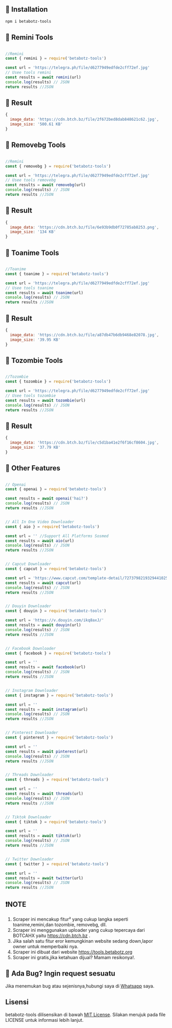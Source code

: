 ## 📍 Installation
```sh
npm i betabotz-tools
```
## 🍟 Remini Tools
```js

//Remini
const { remini } = require('betabotz-tools') 

const url = 'https://telegra.ph/file/d6277949edfde2cff72ef.jpg'
// Usee tools remini
const results = await remini(url)
console.log(results) // JSON
return results //JSON
```
## 🍟 Result
```js
{
  image_data: 'https://cdn.btch.bz/file/2f672bed8dab848621c62.jpg',
  image_size: '500.61 KB'
}
```
## 🍟 Removebg Tools
```js

//Remini
const { removebg } = require('betabotz-tools') 

const url = 'https://telegra.ph/file/d6277949edfde2cff72ef.jpg'
// Usee tools removebg
const results = await removebg(url)
console.log(results) // JSON
return results //JSON
```
## 🍟 Result
```js
{
  image_data: 'https://cdn.btch.bz/file/6e93b9db0f72785ab8253.png',
  image_size: '134 KB'
}
```

## 🍟 Toanime Tools
```js

//Toanime
const { toanime } = require('betabotz-tools') 

const url = 'https://telegra.ph/file/d6277949edfde2cff72ef.jpg'
// Usee tools toanime
const results = await toanime(url)
console.log(results) // JSON
return results //JSON
```
## 🍟 Result
```js
{
  image_data: 'https://cdn.btch.bz/file/a87db47b6db9468e82078.jpg',
  image_size: '39.95 KB'
}
```
## 🍟 Tozombie Tools
```js

//Tozombie
const { tozombie } = require('betabotz-tools') 

const url = 'https://telegra.ph/file/d6277949edfde2cff72ef.jpg'
// Usee tools tozombie
const results = await tozombie(url)
console.log(results) // JSON
return results //JSON
```
## 🍟 Result
```js
{
  image_data: 'https://cdn.btch.bz/file/c5d1ba41e2f6f16cf8604.jpg',
  image_size: '37.79 KB'
}
```

## 📍 Other Features
```js

// Openai
const { openai } = require('betabotz-tools') 

const results = await openai('hai?')
console.log(results) // JSON
return results //JSON
```

```js

// All In One Video Downloader
const { aio } = require('betabotz-tools') 

const url = '' //Support All Platforms Sosmed
const results = await aio(url)
console.log(results) // JSON
return results //JSON
```

```js

// Capcut Downloader
const { capcut } = require('betabotz-tools') 

const url = 'https://www.capcut.com/template-detail/7273798219329441025?template_id=7273798219329441025&share_token=1ea9b68c-aa1b-4fc4-86c2-bf2b9136b6e0&enter_from=template_detail&region=ID&language=in&platform=copy_link&is_copy_link=1'
const results = await capcut(url)
console.log(results) // JSON
return results //JSON
```

```js

// Douyin Downloader
const { douyin } = require('betabotz-tools') 

const url = 'https://v.douyin.com/ikq8axJ/'
const results = await douyin(url)
console.log(results) // JSON
return results //JSON
```

```js

// Facebook Downloader
const { facebook } = require('betabotz-tools') 

const url = ''
const results = await facebook(url)
console.log(results) // JSON
return results //JSON
```

```js

// Instagram Downloader
const { instagram } = require('betabotz-tools') 

const url = ''
const results = await instagram(url)
console.log(results) // JSON
return results //JSON
```

```js

// Pinterest Downloader
const { pinterest } = require('betabotz-tools') 

const url = ''
const results = await pinterest(url)
console.log(results) // JSON
return results //JSON
```

```js

// Threads Downloader
const { threads } = require('betabotz-tools') 

const url = ''
const results = await threads(url)
console.log(results) // JSON
return results //JSON
```

```js

// Tiktok Downloader
const { tiktok } = require('betabotz-tools') 

const url = ''
const results = await tiktok(url)
console.log(results) // JSON
return results //JSON
```


```js

// Twitter Downloader
const { twitter } = require('betabotz-tools') 

const url = ''
const results = await twitter(url)
console.log(results) // JSON
return results //JSON
```

## ❗NOTE

1. Scraper ini mencakup fitur² yang cukup langka seperti toanime,remini,dan tozombie, removebg, dll.
2. Scraper ini menggunakan uploader yang cukup tepercaya dari BOTCAHX yaitu https://cdn.btch.bz .
3. Jika salah satu fitur eror kemungkinan website sedang down,lapor owner untuk memperbaiki nya.
4. Scraper ini dibuat dari website https://tools.betabotz.org
5. Scraper ini gratis,jika ketahuan dijual? Mamam resikonya!.

## 🤔 Ada Bug? Ingin request sesuatu 

Jika menemukan bug atau sejenisnya,hubungi saya di [Whatsapp](https://wa.me/6285842647866?text=haiiii) saya.

## Lisensi

 betabotz-tools dilisensikan di bawah [MIT License](https://opensource.org/licenses/MIT). Silakan merujuk pada file LICENSE untuk informasi lebih lanjut.
